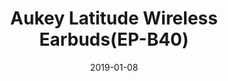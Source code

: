 ---
title: "Aukey Latitude Wireless Earbuds(EP-B40)"
slug: "aukey-latitude-wireless-earbuds(ep-b40)"
date: 2019-01-08
tags: ["bluetooth", "audio", "headphone"]
draft: false
type: "reviews"
---